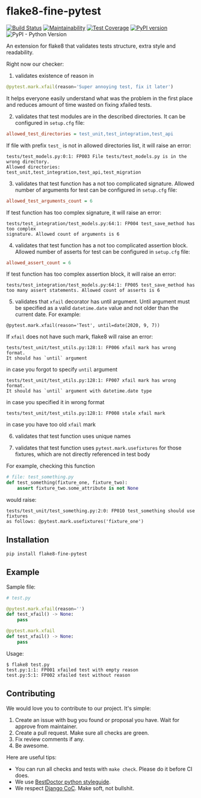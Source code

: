 # flake8-fine-pytest

[![Build Status](https://github.com/best-doctor/flake8-fine-pytest/actions/workflows/build.yml/badge.svg?branch=master)](https://github.com/best-doctor/flake8-fine-pytest/actions/workflows/build.yml)
[![Maintainability](https://api.codeclimate.com/v1/badges/ea5c318a4508b00d7be2/maintainability)](https://codeclimate.com/github/best-doctor/flake8-fine-pytest/maintainability)
[![Test Coverage](https://api.codeclimate.com/v1/badges/ea5c318a4508b00d7be2/test_coverage)](https://codeclimate.com/github/best-doctor/flake8-fine-pytest/test_coverage)
[![PyPI version](https://badge.fury.io/py/flake8-fine-pytest.svg)](https://badge.fury.io/py/flake8-fine-pytest)
![PyPI - Python Version](https://img.shields.io/pypi/pyversions/flake8-fine-pytest)

An extension for flake8 that validates tests structure, extra style and readability.

Right now our checker:
1) validates existence of reason in

```python
@pytest.mark.xfail(reason='Super annoying test, fix it later')
```

It helps everyone easily understand what was the problem in the first place
and reduces amount of time wasted on fixing xfailed tests.

2) validates that test modules are in the described directories. It can be configured
in `setup.cfg` file:

  ```cfg
  allowed_test_directories = test_unit,test_integration,test_api
  ```

If file with prefix `test_` is not in allowed directories list, it will raise
an error:

```shell
tests/test_models.py:0:1: FP003 File tests/test_models.py is in the wrong directory.
Allowed directories: test_unit,test_integration,test_api,test_migration
```

3) validates that test function has a not too complicated signature. Allowed number
of arguments for test can be configured in `setup.cfg` file:

  ```cfg
  allowed_test_arguments_count = 6
  ```

If test function has too complex signature, it will raise an error:

```shell
tests/test_integration/test_models.py:64:1: FP004 test_save_method has too complex
signature. Allowed count of arguments is 6
```

4) validates that test function has a not too complicated assertion block.
Allowed number of asserts for test can be configured in `setup.cfg` file:

  ```cfg
  allowed_assert_count = 6
  ```

If test function has too complex assertion block, it will raise an error:

```shell
tests/test_integration/test_models.py:64:1: FP005 test_save_method has
too many assert statements. Allowed count of asserts is 6
```

5) validates that `xfail` decorator has until argument.
Until argument must be specified as a valid `datetime.date` value
and not older than the current date. For example:

`@pytest.mark.xfail(reason='Test', until=date(2020, 9, 7))`

If `xfail` does not have such mark, flake8 will raise an error:

```shell
tests/test_unit/test_utils.py:128:1: FP006 xfail mark has wrong format.
It should has `until` argument
```

in case you forgot to specify `until` argument

```shell
tests/test_unit/test_utils.py:128:1: FP007 xfail mark has wrong format.
It should has `until` argument with datetime.date type
```

in case you specified it in wrong format

```shell
tests/test_unit/test_utils.py:128:1: FP008 stale xfail mark
```

in case you have too old `xfail` mark

6) validates that test function uses unique names

7) validates that test function uses `pytest.mark.usefixtures`
for those fixtures, which are not directly referenced in test body

For example, checking this function

```python
# file: test_something.py
def test_something(fixture_one, fixture_two):
    assert fixture_two.some_attribute is not None
```

would raise:

```shell
tests/test_unit/test_something.py:2:0: FP010 test_something should use fixtures
as follows: @pytest.mark.usefixtures('fixture_one')
```

## Installation

```terminal
pip install flake8-fine-pytest
```

## Example

Sample file:

```python
# test.py

@pytest.mark.xfail(reason='')
def test_xfail() -> None:
    pass

@pytest.mark.xfail
def test_xfail() -> None:
    pass
```

Usage:

```terminal
$ flake8 test.py
test.py:1:1: FP001 xfailed test with empty reason
test.py:5:1: FP002 xfailed test without reason
```

## Contributing

We would love you to contribute to our project. It's simple:

1. Create an issue with bug you found or proposal you have.
   Wait for approve from maintainer.
1. Create a pull request. Make sure all checks are green.
1. Fix review comments if any.
1. Be awesome.

Here are useful tips:

- You can run all checks and tests with `make check`.
  Please do it before CI does.
- We use [BestDoctor python styleguide](https://github.com/best-doctor/guides/blob/master/guides/en/python_styleguide.md).
- We respect [Django CoC](https://www.djangoproject.com/conduct/).
  Make soft, not bullshit.
